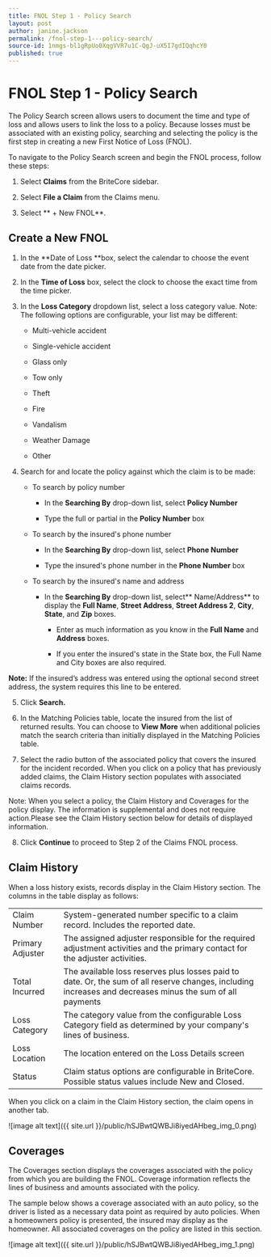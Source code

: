 ```yaml
---
title: FNOL Step 1 - Policy Search
layout: post
author: janine.jackson
permalink: /fnol-step-1---policy-search/
source-id: 1nmgs-bl1gRpUo0XqgVVR7u1C-QgJ-uX5I7gdIQqhcY0
published: true
---
```

# FNOL Step 1 - Policy Search

The Policy Search screen allows users to document the time and type of loss and allows users to link the loss to a policy. Because losses must be associated with an existing policy, searching and selecting the policy is the first step in creating a new First Notice of Loss (FNOL). To navigate to the Policy Search screen and begin the FNOL process, follow these steps:

1. Select **Claims** from the BriteCore sidebar.

2. Select **File a Claim** from the Claims menu. 

3. Select ** + New FNOL**. 

## Create a New FNOL 

1. In the **Date of Loss **box, select the calendar to choose the event date from the date picker.

2. In the **Time of Loss** box, select the clock to choose the exact time from the time picker.

3. In the **Loss Category** dropdown list, select a loss category value.Note: The following options are configurable, your list may be different:  

    * Multi-vehicle accident

    * Single-vehicle accident

    * Glass only

    * Tow only

    * Theft

    * Fire

    * Vandalism

    * Weather Damage

    * Other

4. Search for and locate the policy against which the claim is to be made: 

    * To search by policy number 

        * In the **Searching By** drop-down list, select **Policy Number**

        * Type the full or partial  in the **Policy Number** box

    * To search by the insured's phone number 

        * In the **Searching By** drop-down list, select **Phone Number** 

        * Type the insured's phone number in the **Phone Number**  box 

    * To search by the insured's name and address 

        * In the **Searching By** drop-down list, select** Name/Address** to display the **Full Name**, **Street Address**, **Street Address 2**, **City**, **State**, and **Zip** boxes. 

            * Enter as much information as you know in the **Full Name** and **Address** boxes.

            * If you enter the insured's state in the State box, the Full Name and City boxes are also required. **Note:** If the insured’s address was entered using the optional second street address, the system requires this line to be entered.  

5. Click **Search.** 

6. In the Matching Policies table, locate the insured from the list of returned results. You can choose to **View More** when additional policies match the search criteria than initially displayed in the Matching Policies table.

7. Select the radio button of the associated policy that covers the insured for the incident recorded. When you click on a policy that has previously added claims, the Claim History section populates with associated claims records.

Note:  When you select a policy, the Claim History and Coverages for the policy display. The information is supplemental and does not require action.Please see the Claim History section below for details of displayed information. 

8. Click **Continue** to proceed to Step 2 of the Claims FNOL process.

## Claim History

When a loss history exists, records display in the Claim History section. The columns in the table display as follows: 

<table>
  <tr>
    <td>Claim Number </td>
    <td>System-generated number specific to a claim record. Includes the reported date.</td>
  </tr>
  <tr>
    <td>Primary Adjuster</td>
    <td>The assigned adjuster responsible for the required adjustment activities and the primary contact for the adjuster activities.</td>
  </tr>
  <tr>
    <td>Total Incurred 
</td>
    <td>The available loss reserves plus losses paid to date. Or, the sum of all reserve changes, including increases and decreases minus the sum of all payments</td>
  </tr>
  <tr>
    <td>Loss Category </td>
    <td>The category value from the configurable Loss Category field as determined by your company's lines of business.</td>
  </tr>
  <tr>
    <td>Loss Location</td>
    <td>The location entered on the Loss Details  screen</td>
  </tr>
  <tr>
    <td>Status</td>
    <td>Claim status options are configurable in BriteCore. Possible  status values include New and Closed. </td>
  </tr>
</table>


 When you click on a claim in the Claim History section, the claim opens in another tab.

![image alt text]({{ site.url }}/public/hSJBwtQWBJi8iyedAHbeg_img_0.png)

## Coverages

The Coverages section displays the coverages associated with the policy from which you are building the FNOL. Coverage information reflects the lines of business and amounts associated with the policy.

The sample below shows a coverage associated with an auto policy, so the driver is listed as a necessary data point as required by  auto policies. When a homeowners policy is presented, the insured may display as the homeowner. All associated coverages on the policy are listed in this section. 

![image alt text]({{ site.url }}/public/hSJBwtQWBJi8iyedAHbeg_img_1.png)

